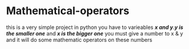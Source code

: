 # Mathematical-operators
this is a very simple project in python
you have to varieables ***x and y***.***y is the smaller one*** and ***x is the bigger one***
you must give a number to x & y and it will do some mathematic operators on these numbers
